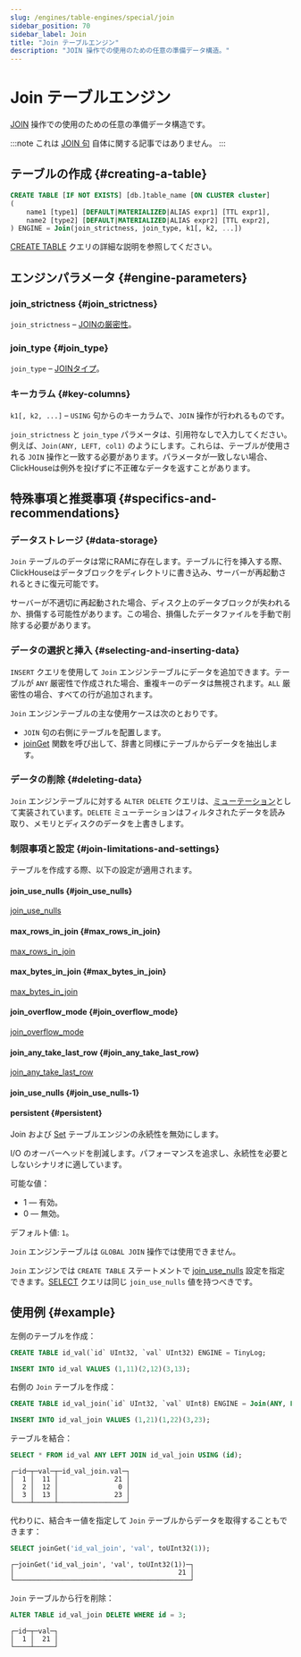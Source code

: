 ```yaml
---
slug: /engines/table-engines/special/join
sidebar_position: 70
sidebar_label: Join
title: "Join テーブルエンジン"
description: "JOIN 操作での使用のための任意の準備データ構造。"
---
```



# Join テーブルエンジン

[JOIN](/sql-reference/statements/select/join) 操作での使用のための任意の準備データ構造です。

:::note
これは [JOIN 句](/sql-reference/statements/select/join) 自体に関する記事ではありません。
:::

## テーブルの作成 {#creating-a-table}

``` sql
CREATE TABLE [IF NOT EXISTS] [db.]table_name [ON CLUSTER cluster]
(
    name1 [type1] [DEFAULT|MATERIALIZED|ALIAS expr1] [TTL expr1],
    name2 [type2] [DEFAULT|MATERIALIZED|ALIAS expr2] [TTL expr2],
) ENGINE = Join(join_strictness, join_type, k1[, k2, ...])
```

[CREATE TABLE](/sql-reference/statements/create/table) クエリの詳細な説明を参照してください。

## エンジンパラメータ {#engine-parameters}

### join_strictness {#join_strictness}

`join_strictness` – [JOINの厳密性](/sql-reference/statements/select/join#supported-types-of-join)。

### join_type {#join_type}

`join_type` – [JOINタイプ](/sql-reference/statements/select/join#supported-types-of-join)。

### キーカラム {#key-columns}

`k1[, k2, ...]` – `USING` 句からのキーカラムで、`JOIN` 操作が行われるものです。

`join_strictness` と `join_type` パラメータは、引用符なしで入力してください。例えば、`Join(ANY, LEFT, col1)` のようにします。これらは、テーブルが使用される `JOIN` 操作と一致する必要があります。パラメータが一致しない場合、ClickHouseは例外を投げずに不正確なデータを返すことがあります。

## 特殊事項と推奨事項 {#specifics-and-recommendations}

### データストレージ {#data-storage}

`Join` テーブルのデータは常にRAMに存在します。テーブルに行を挿入する際、ClickHouseはデータブロックをディレクトリに書き込み、サーバーが再起動されるときに復元可能です。

サーバーが不適切に再起動された場合、ディスク上のデータブロックが失われるか、損傷する可能性があります。この場合、損傷したデータファイルを手動で削除する必要があります。

### データの選択と挿入 {#selecting-and-inserting-data}

`INSERT` クエリを使用して `Join` エンジンテーブルにデータを追加できます。テーブルが `ANY` 厳密性で作成された場合、重複キーのデータは無視されます。`ALL` 厳密性の場合、すべての行が追加されます。

`Join` エンジンテーブルの主な使用ケースは次のとおりです。

- `JOIN` 句の右側にテーブルを配置します。
- [joinGet](/sql-reference/functions/other-functions.md/#joinget) 関数を呼び出して、辞書と同様にテーブルからデータを抽出します。

### データの削除 {#deleting-data}

`Join` エンジンテーブルに対する `ALTER DELETE` クエリは、[ミューテーション](/sql-reference/statements/alter/index.md#mutations)として実装されています。`DELETE` ミューテーションはフィルタされたデータを読み取り、メモリとディスクのデータを上書きします。

### 制限事項と設定 {#join-limitations-and-settings}

テーブルを作成する際、以下の設定が適用されます。

#### join_use_nulls {#join_use_nulls}

[join_use_nulls](/operations/settings/settings.md/#join_use_nulls)

#### max_rows_in_join {#max_rows_in_join}

[max_rows_in_join](/operations/settings/query-complexity#settings-max_rows_in_join)

#### max_bytes_in_join {#max_bytes_in_join}

[max_bytes_in_join](/operations/settings/query-complexity#settings-max_bytes_in_join)

#### join_overflow_mode {#join_overflow_mode}

[join_overflow_mode](/operations/settings/query-complexity#settings-join_overflow_mode)

#### join_any_take_last_row {#join_any_take_last_row}

[join_any_take_last_row](/operations/settings/settings.md/#join_any_take_last_row)

#### join_use_nulls {#join_use_nulls-1}

#### persistent {#persistent}

Join および [Set](/engines/table-engines/special/set.md) テーブルエンジンの永続性を無効にします。

I/O のオーバーヘッドを削減します。パフォーマンスを追求し、永続性を必要としないシナリオに適しています。

可能な値：

- 1 — 有効。
- 0 — 無効。

デフォルト値: `1`。

`Join` エンジンテーブルは `GLOBAL JOIN` 操作では使用できません。

`Join` エンジンでは `CREATE TABLE` ステートメントで [join_use_nulls](/operations/settings/settings.md/#join_use_nulls) 設定を指定できます。[SELECT](/sql-reference/statements/select/index.md) クエリは同じ `join_use_nulls` 値を持つべきです。

## 使用例 {#example}

左側のテーブルを作成：

``` sql
CREATE TABLE id_val(`id` UInt32, `val` UInt32) ENGINE = TinyLog;
```

``` sql
INSERT INTO id_val VALUES (1,11)(2,12)(3,13);
```

右側の `Join` テーブルを作成：

``` sql
CREATE TABLE id_val_join(`id` UInt32, `val` UInt8) ENGINE = Join(ANY, LEFT, id);
```

``` sql
INSERT INTO id_val_join VALUES (1,21)(1,22)(3,23);
```

テーブルを結合：

``` sql
SELECT * FROM id_val ANY LEFT JOIN id_val_join USING (id);
```

``` text
┌─id─┬─val─┬─id_val_join.val─┐
│  1 │  11 │              21 │
│  2 │  12 │               0 │
│  3 │  13 │              23 │
└────┴─────┴─────────────────┘
```

代わりに、結合キー値を指定して `Join` テーブルからデータを取得することもできます：

``` sql
SELECT joinGet('id_val_join', 'val', toUInt32(1));
```

``` text
┌─joinGet('id_val_join', 'val', toUInt32(1))─┐
│                                         21 │
└────────────────────────────────────────────┘
```

`Join` テーブルから行を削除：

```sql
ALTER TABLE id_val_join DELETE WHERE id = 3;
```

```text
┌─id─┬─val─┐
│  1 │  21 │
└────┴─────┘
```
